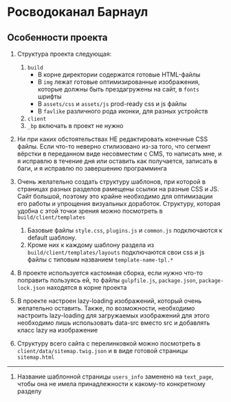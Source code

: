 # Росводоканал Барнаул

## Особенности проекта

1. Структура проекта следующая:

   1. `build`
      - В корне директории содержатся готовые HTML-файлы
      - В `img` лежат готовые оптимизированные изображения, которые должны быть прездагружены на сайт, в `fonts` шрифты
      - В `assets/css` и `assets/js` prod-ready css и js файлы
      - В `favlike` различного рода иконки, для разных устройств
   2. `client`
   3. `_bp` включать в проект не нужно

2. Ни при каких обстоятельствах НЕ редактировать конечные CSS файлы. Если что-то неверно стилизовано из-за того, что сегмент вёрстки в переданном виде несовместим с CMS, то написать мне, и я исправлю в течение дня или оставить как получается, записать в баги, и я исправлю по завершению программинга

3. Очень желательно создать структуру шаблонов, при которой в страницах разных разделов рамещены ссылки на разные CSS и JS. Сайт большой, поэтому это крайне необходимо для оптимизации его работы и упрощения визуальных доработок. Структуру, которая удобна с этой точки зрения можно посмотреть в `build/client/templates`

   1. Базовые файлы `style.css`, `plugins.js` и `common.js` подключаются к default шаблону.
   2. Кроме них к каждому шаблону раздела из `build/client/templates/layouts` подключаются свои css и js файлы с типовым названием `template-name-tpl.*`

4. В проекте используется кастомная сборка, если нужно что-то поправить пользуясь ей, то файлы `gulpfile.js`, `package.json`, `package-lock.json` находятся в корне проекта

5. В проекте настроен lazy-loading изображений, который очень желательно оставить. Также, по возможности, необходимо настроить lazy-loading для загружаемых изображений для этого необходимо лишь использовать data-src вместо src и добавлять класс lazy на изображение

6. Структуру всего сайта с перелинковкой можно посмотреть в `client/data/sitemap.twig.json` и в виде готовой страницы `sitemap.html`

---

1. Название шаблонной страницы `users_info` заменено на `text_page`, чтобы она не имела принадлежности к какому-то конкретному разделу
